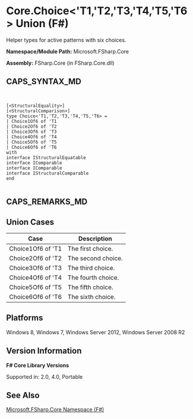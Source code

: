 # Core.Choice<'T1,'T2,'T3,'T4,'T5,'T6> Union (F#)

Helper types for active patterns with six choices.

**Namespace/Module Path:** Microsoft.FSharp.Core

**Assembly:** FSharp.Core (in FSharp.Core.dll)


## CAPS_SYNTAX_MD



```


[<StructuralEquality>]
[<StructuralComparison>]
type Choice<'T1,'T2,'T3,'T4,'T5,'T6> =
| Choice1Of6 of 'T1
| Choice2Of6 of 'T2
| Choice3Of6 of 'T3
| Choice4Of6 of 'T4
| Choice5Of6 of 'T5
| Choice6Of6 of 'T6
with
interface IStructuralEquatable
interface IComparable
interface IComparable
interface IStructuralComparable
end


```



## CAPS_REMARKS_MD

## Union Cases


|Case|Description|
|----|-----------|
|Choice1Of6 of 'T1|The first choice.|
|Choice2Of6 of 'T2|The second choice.|
|Choice3Of6 of 'T3|The third choice.|
|Choice4Of6 of 'T4|The fourth choice.|
|Choice5Of6 of 'T5|The fifth choice.|
|Choice6Of6 of 'T6|The sixth choice.|

## Platforms
Windows 8, Windows 7, Windows Server 2012, Windows Server 2008 R2


## Version Information
**F# Core Library Versions**

Supported in: 2.0, 4.0, Portable




## See Also
[Microsoft.FSharp.Core Namespace &#40;F&#35;&#41;](Microsoft.FSharp.Core+Namespace+%28F%23%29.md)

